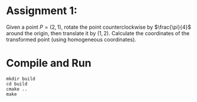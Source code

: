# Assignment 1:
Given a point $P=(2,1)$, rotate the point counterclockwise by $\frac{\pi}{4}$ around the origin, then translate it by $(1,2)$. Calculate the coordinates of the transformed point (using homogeneous coordinates).

# Compile and Run
```
mkdir build
cd build
cmake ..
make
```